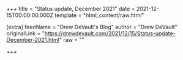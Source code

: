 
+++
title = "Status update, December 2021"
date = 2021-12-15T00:00:00.000Z
template = "html_content/raw.html"

[extra]
feedName = "Drew DeVault's Blog"
author = "Drew DeVault"
originalLink = "https://drewdevault.com/2021/12/15/Status-update-December-2021.html"
raw = ""

+++

